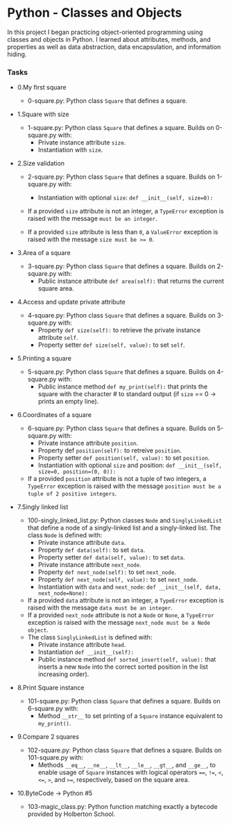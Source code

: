 # Python - Classes and Objects
In this project I began practicing object-oriented programming using classes and objects in Python. I learned about attributes, methods, and properties as well as data abstraction, data encapsulation, and information hiding.

### Tasks

- 0.My first square

	* 0-square.py: Python class `Square` that defines a square.

- 1.Square with size

	* 1-square.py: Python class `Square` that defines a square. Builds on 0-square.py with:
		- Private instance attribute `size`.
		- Instantiation with `size`.

- 2.Size validation

	* 2-square.py: Python class `Square` that defines a square. Builds on 1-square.py with:
		- Instantiation with optional `size`: `def __init__(self, size=0):`

	* If a provided `size` attribute is not an integer, a `TypeError` exception is raised with the message `must be an integer`.
	* If a provided `size` attribute is less than `0`, a `ValueError` exception is raised with the message `size must be >= 0`.

- 3.Area of a square

	* 3-square.py: Python class `Square` that defines a square. Builds on 2-square.py with:
		- Public instance attribute `def area(self):` that returns the current square area.

- 4.Access and update private attribute

	* 4-square.py: Python class `Square` that defines a square. Builds on 3-square.py with:
		- Property `def size(self):` to retrieve the private instance attribute `self`.
		- Property setter `def size(self, value):` to set `self`.

- 5.Printing a square

	* 5-square.py: Python class `Square` that defines a square. Builds on 4-square.py with:
		- Public instance method `def my_print(self):` that prints the square with the character # to standard output (if `size` == 0 -> prints an empty line).

- 6.Coordinates of a square

	* 6-square.py: Python class `Square` that defines a square. Builds on 5-square.py with:
		- Private instance attribute `position`.
		- Property def `position(self):` to retreive `position`.
		- Property setter `def position(self, value):` to set `position`.
		- Instantiation with optional `size` and position: `def __init__(self, size=0, position=(0, 0)):`
	* If a provided `position` attribute is not a tuple of two integers, a `TypeError` exception is raised with the message `position must be a tuple of 2 positive integers`.

- 7.Singly linked list

	* 100-singly_linked_list.py: Python classes `Node` and `SinglyLinkedList` that define a node of a singly-linked list and a singly-linked list. The class `Node` is defined with:
		- Private instance attribute `data`.
		- Property `def data(self):` to set `data`.
		- Property setter `def data(self, value):` to set `data`.
		- Private instance attribute `next_node`.
		- Property `def next_node(self):` to set `next_node`.
		- Property `def next_node(self, value):` to set `next_node`.
		- Instantiation with `data` and `next_node`: `def __init__(self, data, next_node=None):`
	* If a provided `data` attribute is not an integer, a `TypeError` exception is raised with the message `data must be an integer`.
	* If a provided `next_node` attribute is not a `Node` or `None`, a `TypeError` exception is raised with the message `next_node must be a Node object`.
	* The class `SinglyLinkedList` is defined with:
		- Private instance attribute `head`.
		- Instantiation `def __init__(self):`
		- Public instance method `def sorted_insert(self, value):` that inserts a new `Node` into the correct sorted position in the list increasing order).

- 8.Print Square instance

	* 101-square.py: Python class `Square` that defines a square. Builds on 6-square.py with:
		- Method `__str__` to set printing of a `Square` instance equivalent to `my_print()`.

- 9.Compare 2 squares

	* 102-square.py: Python class `Square` that defines a square. Builds on 101-square.py with:
		- Methods `__eq__`, `__ne__`, `__lt__`, `__le__`, `__gt__`, and `__ge__`, to enable usage of `Square` instances with logical operators `==`, `!=`, `<`, `<=`, `>`, and `>=`, respectively, based on the square area.

- 10.ByteCode -> Python #5

	* 103-magic_class.py: Python function matching exactly a bytecode provided by Holberton School.
